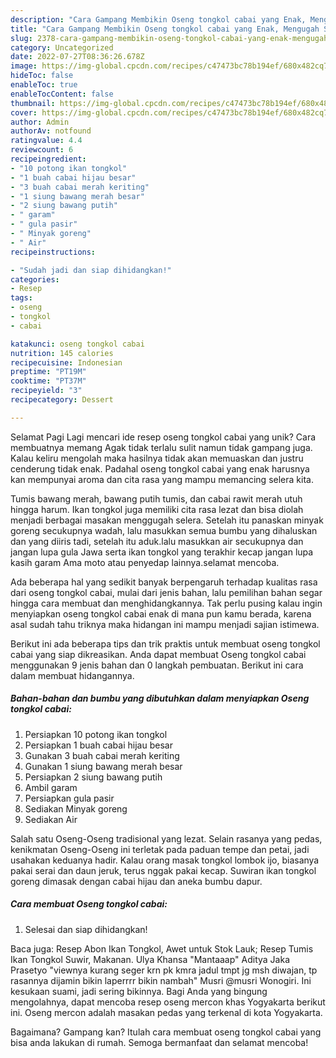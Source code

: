 ```yaml
---
description: "Cara Gampang Membikin Oseng tongkol cabai yang Enak, Mengugah Selera"
title: "Cara Gampang Membikin Oseng tongkol cabai yang Enak, Mengugah Selera"
slug: 2378-cara-gampang-membikin-oseng-tongkol-cabai-yang-enak-mengugah-selera
category: Uncategorized
date: 2022-07-27T08:36:26.678Z
image: https://img-global.cpcdn.com/recipes/c47473bc78b194ef/680x482cq70/oseng-tongkol-cabai-foto-resep-utama.jpg
hideToc: false
enableToc: true
enableTocContent: false
thumbnail: https://img-global.cpcdn.com/recipes/c47473bc78b194ef/680x482cq70/oseng-tongkol-cabai-foto-resep-utama.jpg
cover: https://img-global.cpcdn.com/recipes/c47473bc78b194ef/680x482cq70/oseng-tongkol-cabai-foto-resep-utama.jpg
author: Admin
authorAv: notfound
ratingvalue: 4.4
reviewcount: 6
recipeingredient:
- "10 potong ikan tongkol"
- "1 buah cabai hijau besar"
- "3 buah cabai merah keriting"
- "1 siung bawang merah besar"
- "2 siung bawang putih"
- " garam"
- " gula pasir"
- " Minyak goreng"
- " Air"
recipeinstructions:

- "Sudah jadi dan siap dihidangkan!"
categories:
- Resep
tags:
- oseng
- tongkol
- cabai

katakunci: oseng tongkol cabai 
nutrition: 145 calories
recipecuisine: Indonesian
preptime: "PT19M"
cooktime: "PT37M"
recipeyield: "3"
recipecategory: Dessert

---
```



Selamat Pagi Lagi mencari ide resep oseng tongkol cabai yang unik? Cara membuatnya memang Agak tidak terlalu sulit namun tidak gampang juga. Kalau keliru mengolah maka hasilnya tidak akan memuaskan dan justru cenderung tidak enak. Padahal oseng tongkol cabai yang enak harusnya kan mempunyai aroma dan cita rasa yang mampu memancing selera kita.


Tumis bawang merah, bawang putih tumis, dan cabai rawit merah utuh hingga harum. Ikan tongkol juga memiliki cita rasa lezat dan bisa diolah menjadi berbagai masakan menggugah selera. Setelah itu panaskan minyak goreng secukupnya wadah, lalu masukkan semua bumbu yang dihaluskan dan yang diiris tadi, setelah itu aduk.lalu masukkan air secukupnya dan jangan lupa gula Jawa serta ikan tongkol yang terakhir kecap jangan lupa kasih garam Ama moto atau penyedap lainnya.selamat mencoba.

Ada beberapa hal yang sedikit banyak berpengaruh terhadap kualitas rasa dari oseng tongkol cabai, mulai dari jenis bahan, lalu pemilihan bahan segar hingga cara membuat dan menghidangkannya. Tak perlu pusing kalau ingin menyiapkan oseng tongkol cabai enak di mana pun kamu berada, karena asal sudah tahu triknya maka hidangan ini mampu menjadi sajian istimewa.


Berikut ini ada beberapa tips dan trik praktis untuk membuat oseng tongkol cabai yang siap dikreasikan. Anda dapat membuat Oseng tongkol cabai menggunakan 9 jenis bahan dan 0 langkah pembuatan. Berikut ini cara dalam membuat hidangannya.

<!--inarticleads1-->

##### Bahan-bahan dan bumbu yang dibutuhkan dalam menyiapkan Oseng tongkol cabai:

1. Persiapkan 10 potong ikan tongkol
1. Persiapkan 1 buah cabai hijau besar
1. Gunakan 3 buah cabai merah keriting
1. Gunakan 1 siung bawang merah besar
1. Persiapkan 2 siung bawang putih
1. Ambil  garam
1. Persiapkan  gula pasir
1. Sediakan  Minyak goreng
1. Sediakan  Air


Salah satu Oseng-Oseng tradisional yang lezat. Selain rasanya yang pedas, kenikmatan Oseng-Oseng ini terletak pada paduan tempe dan petai, jadi usahakan keduanya hadir. Kalau orang masak tongkol lombok ijo, biasanya pakai serai dan daun jeruk, terus nggak pakai kecap. Suwiran ikan tongkol goreng dimasak dengan cabai hijau dan aneka bumbu dapur. 

<!--inarticleads2-->

##### Cara membuat Oseng tongkol cabai:


1. Selesai dan siap dihidangkan!

Baca juga: Resep Abon Ikan Tongkol, Awet untuk Stok Lauk; Resep Tumis Ikan Tongkol Suwir, Makanan. Ulya Khansa &#34;Mantaaap&#34; Aditya Jaka Prasetyo &#34;viewnya kurang seger krn pk kmra jadul tmpt jg msh diwajan, tp rasannya dijamin bikin laperrrr bikin nambah&#34; Musri @musri Wonogiri. Ini kesukaan suami, jadi sering bikinnya. Bagi Anda yang bingung mengolahnya, dapat mencoba resep oseng mercon khas Yogyakarta berikut ini. Oseng mercon adalah masakan pedas yang terkenal di kota Yogyakarta. 

Bagaimana? Gampang kan? Itulah cara membuat oseng tongkol cabai yang bisa anda lakukan di rumah. Semoga bermanfaat dan selamat mencoba!
